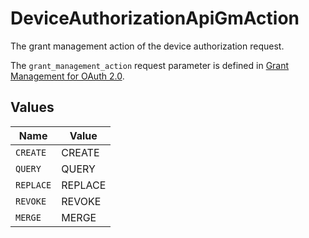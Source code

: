 # DeviceAuthorizationApiGmAction

The grant management action of the device authorization request.

The `grant_management_action` request parameter is defined in
[Grant Management for OAuth 2.0](https://openid.net/specs/fapi-grant-management.html).



## Values

| Name      | Value     |
| --------- | --------- |
| `CREATE`  | CREATE    |
| `QUERY`   | QUERY     |
| `REPLACE` | REPLACE   |
| `REVOKE`  | REVOKE    |
| `MERGE`   | MERGE     |